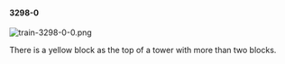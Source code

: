 #### 3298-0
![train-3298-0-0.png](https://github.com/lil-lab/nlvr/raw/master/nlvr/train/images/8/train-3298-0-0.png "train-3298-0-0.png")

There is a yellow block as the top of a tower with more than two blocks.
